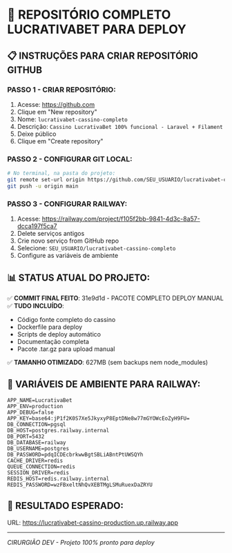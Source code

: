 # 🚀 REPOSITÓRIO COMPLETO LUCRATIVABET PARA DEPLOY

## 📋 INSTRUÇÕES PARA CRIAR REPOSITÓRIO GITHUB

### PASSO 1 - CRIAR REPOSITÓRIO:
1. Acesse: https://github.com
2. Clique em "New repository"
3. Nome: `lucrativabet-cassino-completo`
4. Descrição: `Cassino LucrativaBet 100% funcional - Laravel + Filament`
5. Deixe público
6. Clique em "Create repository"

### PASSO 2 - CONFIGURAR GIT LOCAL:
```bash
# No terminal, na pasta do projeto:
git remote set-url origin https://github.com/SEU_USUARIO/lucrativabet-cassino-completo.git
git push -u origin main
```

### PASSO 3 - CONFIGURAR RAILWAY:
1. Acesse: https://railway.com/project/f105f2bb-9841-4d3c-8a57-dcca197f5ca7
2. Delete serviços antigos
3. Crie novo serviço from GitHub repo
4. Selecione: `SEU_USUARIO/lucrativabet-cassino-completo`
5. Configure as variáveis de ambiente

## 📊 STATUS ATUAL DO PROJETO:

✅ **COMMIT FINAL FEITO**: 31e9d1d - PACOTE COMPLETO DEPLOY MANUAL
✅ **TUDO INCLUÍDO**:
- Código fonte completo do cassino
- Dockerfile para deploy
- Scripts de deploy automático
- Documentação completa
- Pacote .tar.gz para upload manual

✅ **TAMANHO OTIMIZADO**: 627MB (sem backups nem node_modules)

## 🔗 VARIÁVEIS DE AMBIENTE PARA RAILWAY:
```
APP_NAME=LucrativaBet
APP_ENV=production
APP_DEBUG=false
APP_KEY=base64:jP1f2K0S7Xe5JkyxyP8EptDNe8w77mGYOWcEoZyH9FU=
DB_CONNECTION=pgsql
DB_HOST=postgres.railway.internal
DB_PORT=5432
DB_DATABASE=railway
DB_USERNAME=postgres
DB_PASSWORD=pdqICDEcbrkwwBgtSBLiABntPtUWSQYh
CACHE_DRIVER=redis
QUEUE_CONNECTION=redis
SESSION_DRIVER=redis
REDIS_HOST=redis.railway.internal
REDIS_PASSWORD=wzFBxeltNhQvXEBTMgLSMuRuexDaZRYU
```

## 🎯 RESULTADO ESPERADO:
URL: https://lucrativabet-cassino-production.up.railway.app

---
*CIRURGIÃO DEV - Projeto 100% pronto para deploy*